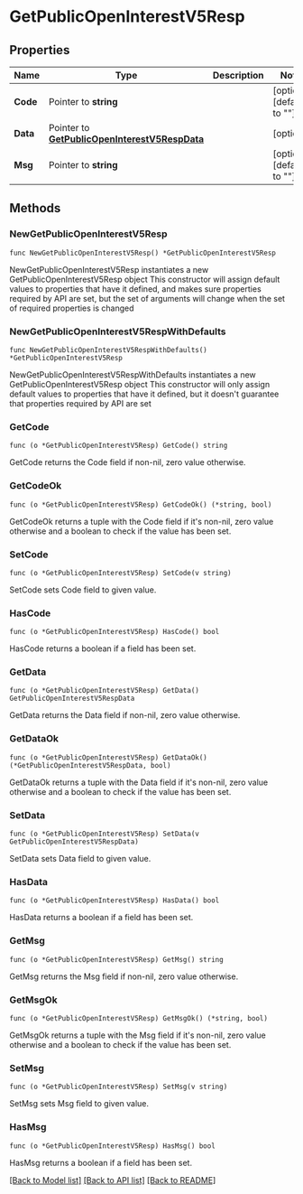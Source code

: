 # GetPublicOpenInterestV5Resp

## Properties

Name | Type | Description | Notes
------------ | ------------- | ------------- | -------------
**Code** | Pointer to **string** |  | [optional] [default to ""]
**Data** | Pointer to [**GetPublicOpenInterestV5RespData**](GetPublicOpenInterestV5RespData.md) |  | [optional] 
**Msg** | Pointer to **string** |  | [optional] [default to ""]

## Methods

### NewGetPublicOpenInterestV5Resp

`func NewGetPublicOpenInterestV5Resp() *GetPublicOpenInterestV5Resp`

NewGetPublicOpenInterestV5Resp instantiates a new GetPublicOpenInterestV5Resp object
This constructor will assign default values to properties that have it defined,
and makes sure properties required by API are set, but the set of arguments
will change when the set of required properties is changed

### NewGetPublicOpenInterestV5RespWithDefaults

`func NewGetPublicOpenInterestV5RespWithDefaults() *GetPublicOpenInterestV5Resp`

NewGetPublicOpenInterestV5RespWithDefaults instantiates a new GetPublicOpenInterestV5Resp object
This constructor will only assign default values to properties that have it defined,
but it doesn't guarantee that properties required by API are set

### GetCode

`func (o *GetPublicOpenInterestV5Resp) GetCode() string`

GetCode returns the Code field if non-nil, zero value otherwise.

### GetCodeOk

`func (o *GetPublicOpenInterestV5Resp) GetCodeOk() (*string, bool)`

GetCodeOk returns a tuple with the Code field if it's non-nil, zero value otherwise
and a boolean to check if the value has been set.

### SetCode

`func (o *GetPublicOpenInterestV5Resp) SetCode(v string)`

SetCode sets Code field to given value.

### HasCode

`func (o *GetPublicOpenInterestV5Resp) HasCode() bool`

HasCode returns a boolean if a field has been set.

### GetData

`func (o *GetPublicOpenInterestV5Resp) GetData() GetPublicOpenInterestV5RespData`

GetData returns the Data field if non-nil, zero value otherwise.

### GetDataOk

`func (o *GetPublicOpenInterestV5Resp) GetDataOk() (*GetPublicOpenInterestV5RespData, bool)`

GetDataOk returns a tuple with the Data field if it's non-nil, zero value otherwise
and a boolean to check if the value has been set.

### SetData

`func (o *GetPublicOpenInterestV5Resp) SetData(v GetPublicOpenInterestV5RespData)`

SetData sets Data field to given value.

### HasData

`func (o *GetPublicOpenInterestV5Resp) HasData() bool`

HasData returns a boolean if a field has been set.

### GetMsg

`func (o *GetPublicOpenInterestV5Resp) GetMsg() string`

GetMsg returns the Msg field if non-nil, zero value otherwise.

### GetMsgOk

`func (o *GetPublicOpenInterestV5Resp) GetMsgOk() (*string, bool)`

GetMsgOk returns a tuple with the Msg field if it's non-nil, zero value otherwise
and a boolean to check if the value has been set.

### SetMsg

`func (o *GetPublicOpenInterestV5Resp) SetMsg(v string)`

SetMsg sets Msg field to given value.

### HasMsg

`func (o *GetPublicOpenInterestV5Resp) HasMsg() bool`

HasMsg returns a boolean if a field has been set.


[[Back to Model list]](../README.md#documentation-for-models) [[Back to API list]](../README.md#documentation-for-api-endpoints) [[Back to README]](../README.md)


